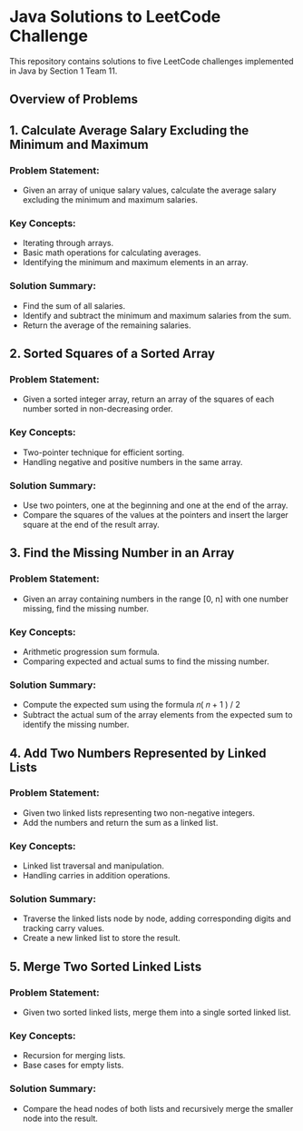 # Java Solutions to LeetCode Challenge
This repository contains solutions to five LeetCode challenges implemented in Java by Section 1 Team 11.

## Overview of Problems

## 1. Calculate Average Salary Excluding the Minimum and Maximum

### Problem Statement: 
- Given an array of unique salary values, calculate the average salary excluding the minimum and maximum salaries.

### Key Concepts:
- Iterating through arrays.
- Basic math operations for calculating averages.
- Identifying the minimum and maximum elements in an array.

### Solution Summary:
- Find the sum of all salaries.
- Identify and subtract the minimum and maximum salaries from the sum.
- Return the average of the remaining salaries.

## 2. Sorted Squares of a Sorted Array

### Problem Statement: 
- Given a sorted integer array, return an array of the squares of each number sorted in non-decreasing order.

### Key Concepts:
- Two-pointer technique for efficient sorting.
- Handling negative and positive numbers in the same array.

### Solution Summary:
- Use two pointers, one at the beginning and one at the end of the array.
- Compare the squares of the values at the pointers and insert the larger square at the end of the result array.

## 3. Find the Missing Number in an Array

### Problem Statement: 
- Given an array containing numbers in the range [0, n] with one number missing, find the missing number.

### Key Concepts:
- Arithmetic progression sum formula.
- Comparing expected and actual sums to find the missing number.

### Solution Summary:
- Compute the expected sum using the formula 𝑛( 𝑛 + 1 ) / 2
- Subtract the actual sum of the array elements from the expected sum to identify the missing number.
## 4. Add Two Numbers Represented by Linked Lists

### Problem Statement: 

- Given two linked lists representing two non-negative integers.
- Add the numbers and return the sum as a linked list.

### Key Concepts:
- Linked list traversal and manipulation.
- Handling carries in addition operations.

### Solution Summary:
- Traverse the linked lists node by node, adding corresponding digits and tracking carry values.
- Create a new linked list to store the result.

## 5. Merge Two Sorted Linked Lists

### Problem Statement:
- Given two sorted linked lists, merge them into a single sorted linked list.

### Key Concepts:
- Recursion for merging lists.
- Base cases for empty lists.

### Solution Summary:
- Compare the head nodes of both lists and recursively merge the smaller node into the result.